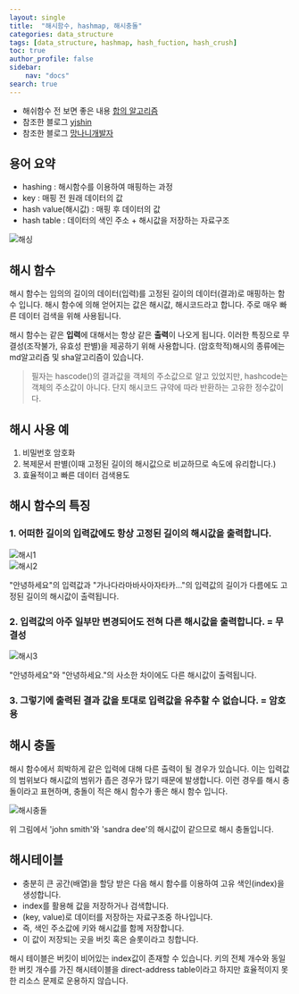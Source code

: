 ```yaml
---
layout: single
title:  "해시함수, hashmap, 해시충돌"
categories: data_structure
tags: [data_structure, hashmap, hash_fuction, hash_crush]
toc: true
author_profile: false
sidebar:
    nav: "docs"
search: true
---
```


+ 해쉬함수 전 보면 좋은 내용 [합의 알고리즘](https://steemit.com/kr/@yahweh87/1-consensus-problem)
+ 참조한 블로그 [yjshin](https://yjshin.tistory.com/entry/%EC%95%94%ED%98%B8%ED%95%99-%ED%95%B4%EC%8B%9C-%ED%95%A8%EC%88%98-%EC%9E%91%EC%84%B1-%EC%A4%91)
+ 참조한 블로그 [망나니개발자](https://mangkyu.tistory.com/102)


## 용어 요약
+ hashing : 해시함수를 이용하여 매핑하는 과정
+ key : 매핑 전 원래 데이터의 값
+ hash value(해시값) : 매핑 후 데이터의 값
+ hash table : 데이터의 색인 주소 + 해시값을 저장하는 자료구조

![해싱](https://user-images.githubusercontent.com/78904413/159003595-6d71e6fd-dc11-4c62-91db-fbe7d4f42def.jpg)


## 해시 함수
해시 함수는 임의의 길이의 데이터(입력)를 고정된 길이의 데이터(결과)로 매핑하는 함수 입니다. 해시 함수에 의해 얻어지는 값은 해시값, 해시코드라고 합니다. 주로 매우 빠른 데이터 검색을 위해 사용됩니다.  

해시 함수는 같은 **입력**에 대해서는 항상 같은 **출력**이 나오게 됩니다. 이러한 특징으로 무결성(조작불가, 유효성 판별)을 제공하기 위해 사용합니다. (암호학적)해시의 종류에는 md알고리즘 및 sha알고리즘이 있습니다.  

> 필자는 hascode()의 결과값을 객체의 주소값으로 알고 있었지만, hashcode는 객체의 주소값이 아니다. 단지 해시코드 규약에 따라 반환하는 고유한 정수값이다.

## 해시 사용 예
1. 비밀번호 암호화
2. 복제문서 판별(이때 고정된 길이의 해시값으로 비교하므로 속도에 유리합니다.)
3. 효율적이고 빠른 데이터 검색용도

## 해시 함수의 특징
### 1. 어떠한 길이의 입력값에도 항상 **고정된 길이의 해시값**을 출력합니다.
![해시1](https://user-images.githubusercontent.com/78904413/159002987-eaa08823-48cf-454f-a932-45f2c2976d9e.jpg)  
![해시2](https://user-images.githubusercontent.com/78904413/159003155-f6262d2b-d04f-453c-83ec-e9f4a6ef49a5.jpg)

"안녕하세요"의 입력값과 "가나다라마바사아자타카..."의 입력값의 길이가 다름에도 고정된 길이의 해시값이 출력됩니다.  

### 2. 입력값의 아주 일부만 변경되어도 **전혀 다른 해시값**을 출력합니다. = 무결성
![해시3](https://user-images.githubusercontent.com/78904413/159003185-11d50a54-5415-409d-bcd8-4116b9473e8b.jpg)  

"안녕하세요"와 "안녕하세요."의 사소한 차이에도 다른 해시값이 출력됩니다.

### 3. 그렇기에 출력된 결과 값을 토대로 입력값을 **유추할 수 없습니다**. = 암호용

## 해시 충돌
해시 함수에서 희박하게 같은 입력에 대해 다른 출력이 될 경우가 있습니다. 이는 입력값의 범위보다 해시값의 범위가 좁은 경우가 많기 때문에 발생합니다. 이런 경우를 해시 충돌이라고 표현하며, 충돌이 적은 해시 함수가 좋은 해시 함수 입니다.  

![해시충돌](https://user-images.githubusercontent.com/78904413/159003625-1b276faa-23df-43eb-86eb-26c4d709e8c5.jpg)  

위 그림에서 'john smith'와 'sandra dee'의 해시값이 같으므로 해시 충돌입니다.  

## 해시테이블
+ 충분히 큰 공간(배열)을 할당 받은 다음 해시 함수를 이용하여 고유 색인(index)을 생성합니다.
+ index를 활용해 값을 저장하거나 검색합니다.
+ (key, value)로 데이터를 저장하는 자료구조중 하나입니다.
+ 즉, 색인 주소값에 키와 해시값를 함께 저장합니다.
+ 이 값이 저장되는 곳을 버킷 혹은 슬롯이라고 칭합니다.

해시 테이블은 버킷이 비어있는 index값이 존재할 수 있습니다. 키의 전체 개수와 동일한 버킷 개수를 가진 해시테이블을 direct-address table이라고 하지만 효율적이지 못한 리소스 문제로 운용하지 않습니다.  
